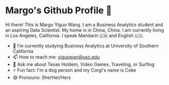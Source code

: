 # Margo's Github Profile 👋

Hi there! This is Margo Yiguo Wang. I am a Business Analytics student and an aspiring Data Scientist. My home is in China, China. I am currently living in Los Angeles, California. I speak Mandarin 🇨🇳 and English 🇺🇸.

* 🌱 I’m currently studying Business Analytics at University of Southern California
* 📫 How to reach me: yiguowan@usc.edu
* 💬 Ask me about Texas Holdem, Video Games, Traveling, or Surfing
* ⚡ Fun fact: I'm a dog person and my Corgi's name is Coke
* 😄 Pronouns: She/Her/Hers
